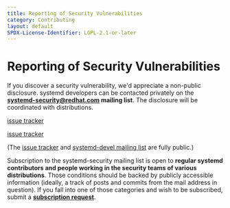 ```yaml
---
title: Reporting of Security Vulnerabilities
category: Contributing
layout: default
SPDX-License-Identifier: LGPL-2.1-or-later
---
```


# Reporting of Security Vulnerabilities

If you discover a security vulnerability, we'd appreciate a non-public disclosure.
systemd developers can be contacted privately on the **[systemd-security@redhat.com](mailto:systemd-security@redhat.com) mailing list**.
The disclosure will be coordinated with distributions.

[issue tracker](security/advisories/new)

[issue tracker](./security/advisories/new)

(The [issue tracker](https://github.com/systemd/systemd/issues) and [systemd-devel mailing list](https://lists.freedesktop.org/mailman/listinfo/systemd-devel) are fully public.)

Subscription to the systemd-security mailing list is open to **regular systemd contributors and people working in the security teams of various distributions**.
Those conditions should be backed by publicly accessible information (ideally, a track of posts and commits from the mail address in question).
If you fall into one of those categories and wish to be subscribed, submit a **[subscription request](https://www.redhat.com/mailman/listinfo/systemd-security)**.
